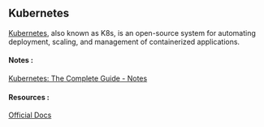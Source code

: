 ## Kubernetes

[Kubernetes](https://kubernetes.io/docs/concepts/overview/what-is-kubernetes/), also known as K8s, is an open-source system for automating deployment, scaling, and management of containerized applications.

#### Notes :

[Kubernetes: The Complete Guide - Notes](sgrider/index.md)

#### Resources :

[Official Docs](https://kubernetes.io/docs/home/)